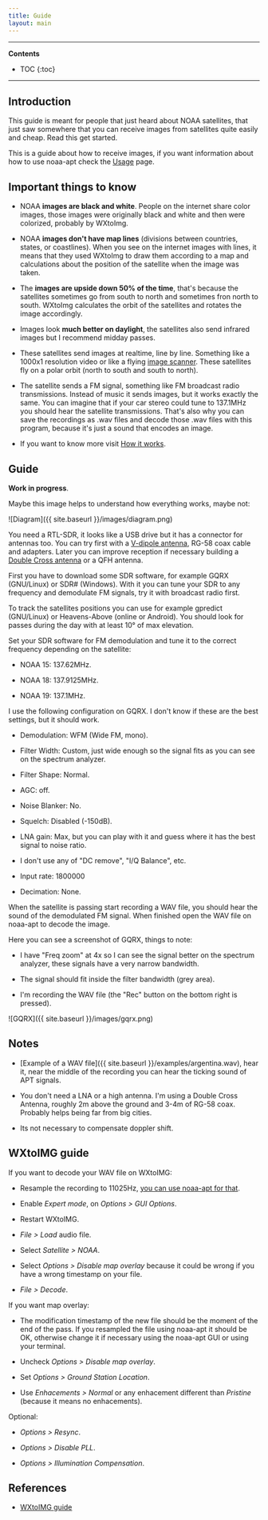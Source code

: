 ```yaml
---
title: Guide
layout: main
---
```


---

**Contents**

- TOC
{:toc}

---

## Introduction

This guide is meant for people that just heard about NOAA satellites, that just
saw somewhere that you can receive images from satellites quite easily and
cheap. Read this get started.

This is a guide about how to receive images, if you want information about how
to use noaa-apt check the [Usage](./usage.html) page.

## Important things to know

- NOAA **images are black and white**. People on the internet share color
    images, those images were originally black and white and then were
    colorized, probably by WXtoImg.

- NOAA **images don't have map lines** (divisions between countries, states,
    or coastlines). When you see on the internet images with lines, it means
    that they used WXtoImg to draw them according to a map and calculations
    about the position of the satellite when the image was taken.

- The **images are upside down 50% of the time**, that's because the satellites
    sometimes go from south to north and sometimes fron north to south.
    WXtoImg calculates the orbit of the satellites and rotates the image
    accordingly.

- Images look **much better on daylight**, the satellites also send infrared
    images but I recommend midday passes.

- These satellites send images at realtime, line by line. Something like a
    1000x1 resolution video or like a flying
    [image scanner](https://en.wikipedia.org/wiki/Image_scanner). These
    satellites fly on a polar orbit (north to south and south to north).

- The satellite sends a FM signal, something like FM broadcast radio
    transmissions. Instead of music it sends images, but it works exactly the
    same. You can imagine that if your car stereo could tune to 137.1MHz you
    should hear the satellite transmissions. That's also why you can save the
    recordings as .wav files and decode those .wav files with this program,
    because it's just a sound that encodes an image.

- If you want to know more visit [How it works](./how-it-works.html).

## Guide

**Work in progress**.

Maybe this image helps to understand how everything works, maybe not:

![Diagram]({{ site.baseurl }}/images/diagram.png)

You need a RTL-SDR, it looks like a USB drive but it has a connector for
antennas too. You can try first with a
[V-dipole antenna](https://www.rtl-sdr.com/simple-noaameteor-weather-satellite-antenna-137-mhz-v-dipole/),
RG-58 coax cable and adapters. Later you can improve reception if necessary
building a
[Double Cross antenna](https://www.rtl-sdr.com/instructions-for-building-a-double-cross-antenna-great-for-noaameteor-weather-satellites/)
or a QFH antenna.

First you have to download some SDR software, for example GQRX (GNU/Linux) or
SDR# (Windows). With it you can tune your SDR to any frequency and demodulate FM
signals, try it with broadcast radio first.

To track the satellites positions you can use for example gpredict (GNU/Linux)
or Heavens-Above (online or Android). You should look for passes during the day
with at least 10° of max elevation.

Set your SDR software for FM demodulation and tune it to the correct frequency
depending on the satellite:

- NOAA 15: 137.62MHz.

- NOAA 18: 137.9125MHz.

- NOAA 19: 137.1MHz.

I use the following configuration on GQRX. I don't know if these are the best
settings, but it should work.

- Demodulation: WFM (Wide FM, mono).

- Filter Width: Custom, just wide enough so the signal fits as you can see
  on the spectrum analyzer.

- Filter Shape: Normal.

- AGC: off.

- Noise Blanker: No.

- Squelch: Disabled (-150dB).

- LNA gain: Max, but you can play with it and guess where it has the best
    signal to noise ratio.

- I don't use any of "DC remove", "I/Q Balance", etc.

- Input rate: 1800000

- Decimation: None.

When the satellite is passing start recording a WAV file, you should hear the
sound of the demodulated FM signal. When finished open the WAV file on noaa-apt
to decode the image.

Here you can see a screenshot of GQRX, things to note:

- I have "Freq zoom" at 4x so I can see the signal better on the spectrum
    analyzer, these signals have a very narrow bandwidth.

- The signal should fit inside the filter bandwidth (grey area).

- I'm recording the WAV file (the "Rec" button on the bottom right is pressed).

![GQRX]({{ site.baseurl }}/images/gqrx.png)

## Notes

- [Example of a WAV file]({{ site.baseurl }}/examples/argentina.wav), hear it,
    near the middle of the recording you can hear the ticking sound of APT
    signals.

- You don't need a LNA or a high antenna. I'm using a Double Cross Antenna,
    roughly 2m above the ground and 3-4m of RG-58 coax. Probably helps being far
    from big cities.

- Its not necessary to compensate doppler shift.

## WXtoIMG guide

If you want to decode your WAV file on WXtoIMG:

- Resample the recording to 11025Hz,
    [you can use noaa-apt for that](./usage.html).

- Enable _Expert mode_, on _Options > GUI Options_.

- Restart WXtoIMG.

- _File > Load_ audio file.

- Select _Satellite > NOAA_.

- Select _Options > Disable map overlay_ because it could be wrong if you have a
    wrong timestamp on your file.

- _File > Decode_.

If you want map overlay:

- The modification timestamp of the new file should be the moment of the end of
    the pass. If you resampled the file using noaa-apt it should be OK,
    otherwise change it if necessary using the noaa-apt GUI or using your
    terminal.

- Uncheck _Options > Disable map overlay_.

- Set _Options > Ground Station Location_.

- Use _Enhacements > Normal_ or any enhacement different than _Pristine_
    (because it means no enhacements).

Optional:

- _Options > Resync_.

- _Options > Disable PLL_.

- _Options > Illumination Compensation_.

## References

- [WXtoIMG guide][1]

[1]: https://www.wraase.de/download/wxtoimg/wxgui.pdf
